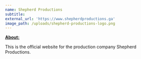 ```yaml
---
name: Shepherd Productions
subtitle:
external_url: 'https://www.shepherdproductions.ga'
image_path: /uploads/shepherd-productions-logo.png
---
```


<u><strong>About:</strong></u>

This is the official website for the production company Shepherd Productions.
